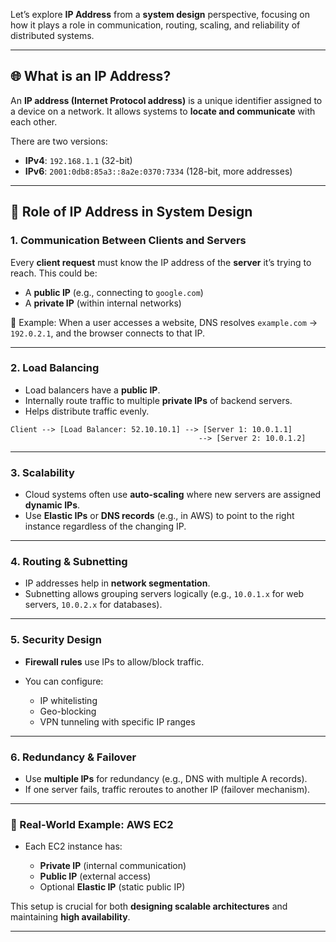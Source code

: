 Let’s explore **IP Address** from a **system design** perspective, focusing on how it plays a role in communication, routing, scaling, and reliability of distributed systems.

---

## 🌐 What is an IP Address?

An **IP address (Internet Protocol address)** is a unique identifier assigned to a device on a network. It allows systems to **locate and communicate** with each other.

There are two versions:

* **IPv4**: `192.168.1.1` (32-bit)
* **IPv6**: `2001:0db8:85a3::8a2e:0370:7334` (128-bit, more addresses)

---

## 🔧 Role of IP Address in System Design

### 1. **Communication Between Clients and Servers**

Every **client request** must know the IP address of the **server** it’s trying to reach. This could be:

* A **public IP** (e.g., connecting to `google.com`)
* A **private IP** (within internal networks)

🧠 Example: When a user accesses a website, DNS resolves `example.com` → `192.0.2.1`, and the browser connects to that IP.

---

### 2. **Load Balancing**

* Load balancers have a **public IP**.
* Internally route traffic to multiple **private IPs** of backend servers.
* Helps distribute traffic evenly.

```text
Client --> [Load Balancer: 52.10.10.1] --> [Server 1: 10.0.1.1]
                                          --> [Server 2: 10.0.1.2]
```

---

### 3. **Scalability**

* Cloud systems often use **auto-scaling** where new servers are assigned **dynamic IPs**.
* Use **Elastic IPs** or **DNS records** (e.g., in AWS) to point to the right instance regardless of the changing IP.

---

### 4. **Routing & Subnetting**

* IP addresses help in **network segmentation**.
* Subnetting allows grouping servers logically (e.g., `10.0.1.x` for web servers, `10.0.2.x` for databases).

---

### 5. **Security Design**

* **Firewall rules** use IPs to allow/block traffic.
* You can configure:

  * IP whitelisting
  * Geo-blocking
  * VPN tunneling with specific IP ranges

---

### 6. **Redundancy & Failover**

* Use **multiple IPs** for redundancy (e.g., DNS with multiple A records).
* If one server fails, traffic reroutes to another IP (failover mechanism).

---

### 🔐 Real-World Example: AWS EC2

* Each EC2 instance has:

  * **Private IP** (internal communication)
  * **Public IP** (external access)
  * Optional **Elastic IP** (static public IP)

This setup is crucial for both **designing scalable architectures** and maintaining **high availability**.

---